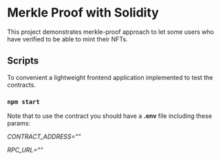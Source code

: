 # Merkle Proof with Solidity

This project demonstrates merkle-proof approach to let some users who have verified to be able to mint their NFTs.

## Scripts

To convenient a lightweight frontend application implemented to test the contracts.

### `npm start`


Note that to use the contract you should have a **.env** file including these params:

*CONTRACT_ADDRESS=""*

*RPC_URL=""*